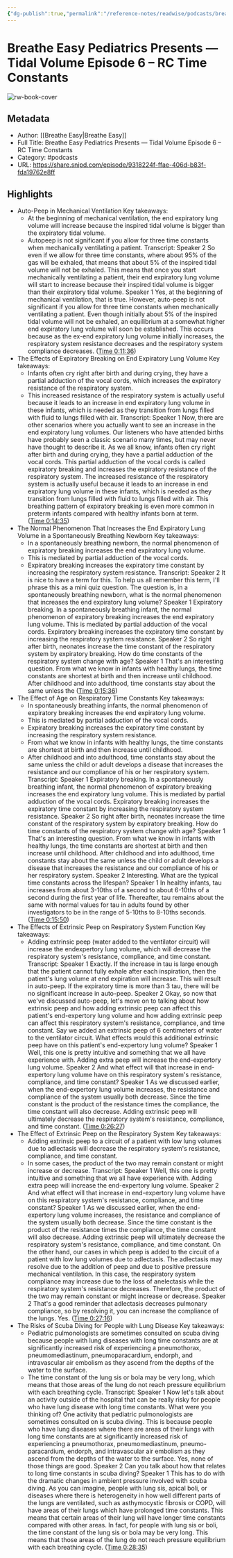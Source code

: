 ```yaml
---
{"dg-publish":true,"permalink":"/reference-notes/readwise/podcasts/breathe-easy-pediatrics-presents-tidal-volume-episode-6-rc-time-constants/"}
---
```


# Breathe Easy Pediatrics Presents —  Tidal Volume Episode 6 – RC Time Constants

![rw-book-cover](https://wsrv.nl/?url=https%3A%2F%2Fimages.transistor.fm%2Ffile%2Ftransistor%2Fimages%2Fshow%2F5115%2Ffull_1613662356-artwork.jpg&w=100&h=100)

## Metadata
- Author: [[Breathe Easy\|Breathe Easy]]
- Full Title: Breathe Easy Pediatrics Presents —  Tidal Volume Episode 6 – RC Time Constants
- Category: #podcasts
- URL: https://share.snipd.com/episode/9318224f-ffae-406d-b83f-fda19762e8ff

## Highlights
- Auto-Peep in Mechanical Ventilation
  Key takeaways:
  - At the beginning of mechanical ventilation, the end expiratory lung volume will increase because the inspired tidal volume is bigger than the expiratory tidal volume.
  - Autopeep is not significant if you allow for three time constants when mechanically ventilating a patient.
  Transcript:
  Speaker 2
  So even if we allow for three time constants, where about 95% of the gas will be exhaled, that means that about 5% of the inspired tidal volume will not be exhaled. This means that once you start mechanically ventilating a patient, their end expiratory lung volume will start to increase because their inspired tidal volume is bigger than their expiratory tidal volume.
  Speaker 1
  Yes, at the beginning of mechanical ventilation, that is true. However, auto-peep is not significant if you allow for three time constants when mechanically ventilating a patient. Even though initially about 5% of the inspired tidal volume will not be exhaled, an equilibrium at a somewhat higher end expiratory lung volume will soon be established. This occurs because as the ex-end expiratory lung volume initially increases, the respiratory system resistance decreases and the respiratory system compliance decreases. ([Time 0:11:36](https://share.snipd.com/snip/84720522-b5cf-4bcd-9131-030a3d91f942))
- The Effects of Expiratory Breaking on End Expiratory Lung Volume
  Key takeaways:
  - Infants often cry right after birth and during crying, they have a partial adduction of the vocal cords, which increases the expiratory resistance of the respiratory system.
  - This increased resistance of the respiratory system is actually useful because it leads to an increase in end expiratory lung volume in these infants, which is needed as they transition from lungs filled with fluid to lungs filled with air.
  Transcript:
  Speaker 1
  Now, there are other scenarios where you actually want to see an increase in the end expiratory lung volumes. Our listeners who have attended births have probably seen a classic scenario many times, but may never have thought to describe it. As we all know, infants often cry right after birth and during crying, they have a partial adduction of the vocal cords. This partial adduction of the vocal cords is called expiratory breaking and increases the expiratory resistance of the respiratory system. The increased resistance of the respiratory system is actually useful because it leads to an increase in end expiratory lung volume in these infants, which is needed as they transition from lungs filled with fluid to lungs filled with air. This breathing pattern of expiratory breaking is even more common in preterm infants compared with healthy infants born at term. ([Time 0:14:35](https://share.snipd.com/snip/3a74adb6-0653-4cda-b422-5d4dfe57babb))
- The Normal Phenomenon That Increases the End Expiratory Lung Volume in a Spontaneously Breathing Newborn
  Key takeaways:
  - In a spontaneously breathing newborn, the normal phenomenon of expiratory breaking increases the end expiratory lung volume.
  - This is mediated by partial adduction of the vocal cords.
  - Expiratory breaking increases the expiratory time constant by increasing the respiratory system resistance.
  Transcript:
  Speaker 2
  It is nice to have a term for this. To help us all remember this term, I'll phrase this as a mini quiz question. The question is, in a spontaneously breathing newborn, what is the normal phenomenon that increases the end expiratory lung volume?
  Speaker 1
  Expiratory breaking. In a spontaneously breathing infant, the normal phenomenon of expiratory breaking increases the end expiratory lung volume. This is mediated by partial adduction of the vocal cords. Expiratory breaking increases the expiratory time constant by increasing the respiratory system resistance.
  Speaker 2
  So right after birth, neonates increase the time constant of the respiratory system by expiratory breaking. How do time constants of the respiratory system change with age?
  Speaker 1
  That's an interesting question. From what we know in infants with healthy lungs, the time constants are shortest at birth and then increase until childhood. After childhood and into adulthood, time constants stay about the same unless the ([Time 0:15:36](https://share.snipd.com/snip/53945f4c-5cdf-4324-bf25-9594a5a8dc58))
- The Effect of Age on Respiratory Time Constants
  Key takeaways:
  - In spontaneously breathing infants, the normal phenomenon of expiratory breaking increases the end expiratory lung volume.
  - This is mediated by partial adduction of the vocal cords.
  - Expiratory breaking increases the expiratory time constant by increasing the respiratory system resistance.
  - From what we know in infants with healthy lungs, the time constants are shortest at birth and then increase until childhood.
  - After childhood and into adulthood, time constants stay about the same unless the child or adult develops a disease that increases the resistance and our compliance of his or her respiratory system.
  Transcript:
  Speaker 1
  Expiratory breaking. In a spontaneously breathing infant, the normal phenomenon of expiratory breaking increases the end expiratory lung volume. This is mediated by partial adduction of the vocal cords. Expiratory breaking increases the expiratory time constant by increasing the respiratory system resistance.
  Speaker 2
  So right after birth, neonates increase the time constant of the respiratory system by expiratory breaking. How do time constants of the respiratory system change with age?
  Speaker 1
  That's an interesting question. From what we know in infants with healthy lungs, the time constants are shortest at birth and then increase until childhood. After childhood and into adulthood, time constants stay about the same unless the child or adult develops a disease that increases the resistance and our compliance of his or her respiratory system.
  Speaker 2
  Interesting. What are the typical time constants across the lifespan?
  Speaker 1
  In healthy infants, tau increases from about 3-10ths of a second to about 6-10ths of a second during the first year of life. Thereafter, tau remains about the same with normal values for tau in adults found by other investigators to be in the range of 5-10ths to 8-10ths seconds. ([Time 0:15:50](https://share.snipd.com/snip/07190cfc-5cec-4a4c-ad9f-276d243a422d))
- The Effects of Extrinsic Peep on Respiratory System Function
  Key takeaways:
  - Adding extrinsic peep (water added to the ventilator circuit) will increase the endexpertory lung volume, which will decrease the respiratory system's resistance, compliance, and time constant.
  Transcript:
  Speaker 1
  Exactly. If the increase in tau is large enough that the patient cannot fully exhale after each inspiration, then the patient's lung volume at end expiration will increase. This will result in auto-peep. If the expiratory time is more than 3 tau, there will be no significant increase in auto-peep.
  Speaker 2
  Okay, so now that we've discussed auto-peep, let's move on to talking about how extrinsic peep and how adding extrinsic peep can affect this patient's end-expertory lung volume and how adding extrinsic peep can affect this respiratory system's resistance, compliance, and time constant. Say we added an extrinsic peep of 6 centimeters of water to the ventilator circuit. What effects would this additional extrinsic peep have on this patient's end-expertory lung volume?
  Speaker 1
  Well, this one is pretty intuitive and something that we all have experience with. Adding extra peep will increase the end-expertory lung volume.
  Speaker 2
  And what effect will that increase in end-expertory lung volume have on this respiratory system's resistance, compliance, and time constant?
  Speaker 1
  As we discussed earlier, when the end-expertory lung volume increases, the resistance and compliance of the system usually both decrease. Since the time constant is the product of the resistance times the compliance, the time constant will also decrease. Adding extrinsic peep will ultimately decrease the respiratory system's resistance, compliance, and time constant. ([Time 0:26:27](https://share.snipd.com/snip/c3264cc4-3a7e-4333-b452-325e0507bee5))
- The Effect of Extrinsic Peep on the Respiratory System
  Key takeaways:
  - Adding extrinsic peep to a circuit of a patient with low lung volumes due to adlectasis will decrease the respiratory system's resistance, compliance, and time constant.
  - In some cases, the product of the two may remain constant or might increase or decrease.
  Transcript:
  Speaker 1
  Well, this one is pretty intuitive and something that we all have experience with. Adding extra peep will increase the end-expertory lung volume.
  Speaker 2
  And what effect will that increase in end-expertory lung volume have on this respiratory system's resistance, compliance, and time constant?
  Speaker 1
  As we discussed earlier, when the end-expertory lung volume increases, the resistance and compliance of the system usually both decrease. Since the time constant is the product of the resistance times the compliance, the time constant will also decrease. Adding extrinsic peep will ultimately decrease the respiratory system's resistance, compliance, and time constant. On the other hand, our cases in which peep is added to the circuit of a patient with low lung volumes due to adlectasis. The adlectasis may resolve due to the addition of peep and due to positive pressure mechanical ventilation. In this case, the respiratory system compliance may increase due to the loss of anelectasis while the respiratory system's resistance decreases. Therefore, the product of the two may remain constant or might increase or decrease.
  Speaker 2
  That's a good reminder that adlectasis decreases pulmonary compliance, so by resolving it, you can increase the compliance of the lungs. Yes. ([Time 0:27:16](https://share.snipd.com/snip/3a7580af-a4bf-469a-8779-c754e69b60b0))
- The Risks of Scuba Diving for People with Lung Disease
  Key takeaways:
  - Pediatric pulmonologists are sometimes consulted on scuba diving because people with lung diseases with long time constants are at significantly increased risk of experiencing a pneumothorax, pneumomediastinum, pneumoparacardium, endorph, and intravascular air embolism as they ascend from the depths of the water to the surface.
  - The time constant of the lung sis or bola may be very long, which means that those areas of the lung do not reach pressure equilibrium with each breathing cycle.
  Transcript:
  Speaker 1
  Now let's talk about an activity outside of the hospital that can be really risky for people who have lung disease with long time constants. What were you thinking of? One activity that pediatric pulmonologists are sometimes consulted on is scuba diving. This is because people who have lung diseases where there are areas of their lungs with long time constants are at significantly increased risk of experiencing a pneumothorax, pneumomediastinum, pneumo-paracardium, endorph, and intravascular air embolism as they ascend from the depths of the water to the surface. Yes, none of those things are good.
  Speaker 2
  Can you talk about how that relates to long time constants in scuba diving?
  Speaker 1
  This has to do with the dramatic changes in ambient pressure involved with scuba diving. As you can imagine, people with lung sis, apical boli, or diseases where there is heterogeneity in how well different parts of the lungs are ventilated, such as asthymocystic fibrosis or COPD, will have areas of their lungs which have prolonged time constants. This means that certain areas of their lung will have longer time constants compared with other areas. In fact, for people with lung sis or boli, the time constant of the lung sis or bola may be very long. This means that those areas of the lung do not reach pressure equilibrium with each breathing cycle. ([Time 0:28:35](https://share.snipd.com/snip/7e4346dc-2297-42ee-98eb-f14190afe41d))
